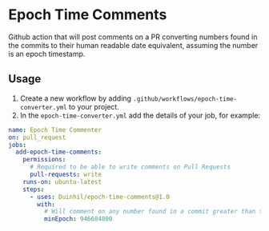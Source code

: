 # Epoch Time Comments

Github action that will post comments on a PR converting numbers found in the commits to their human readable date equivalent, assuming the number is an epoch timestamp.

## Usage

1. Create a new workflow by adding `.github/workflows/epoch-time-converter.yml` to your project.
2. In the `epoch-time-converter.yml` add the details of your job, for example:

```yml
name: Epoch Time Commenter
on: pull_request
jobs:
  add-epoch-time-comments:
    permissions:
      # Required to be able to write comments on Pull Requests
      pull-requests: write
    runs-on: ubuntu-latest
    steps:
      - uses: Duinhil/epoch-time-comments@1.0
        with:
          # Will comment on any number found in a commit greater than the minEpoch specified
          minEpoch: 946684800
```
